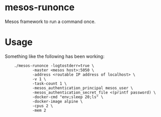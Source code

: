 # mesos-runonce
Mesos framework to run a command once.

# Usage
Something like the following has been working:

        ./mesos-runonce -logtostderr=true \
                -master <mesos host>:5050 \
                -address <routable IP address of localhost> \
                -v 1 \
                -task-count 1 \
                -mesos_authentication_principal mesos_user \
                -mesos_authentication_secret_file <(printf password) \
                -docker-cmd "env;sleep 20;ls" \
                -docker-image alpine \
                -cpus 2 \
                -mem 2
